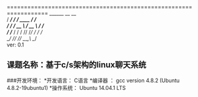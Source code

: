 <!--=============================================================================
#   >>   文件名: README.md
#   >> 	   描述: 说明文档
#   >>     作者: wangbo
#   >>    Email: mawag@live.cn
#   >>	   主页: http://www.cnblogs.com/wangbo2008/
#   >>   Github: github.com/mawag
#   >> 程序版本: 0.0.1
#   >> 创建时间: 2014-08-15 10:38:42
#   >> 修改时间: 2014-08-15 10:38:42
#  Copyright (c) wangbo  All rights reserved.
=============================================================================-->
==================================================================
           ______   __              __   
          / ____/  / /_   ____    _/ /_  
         / /      / __ \ / __ \  /_  _/  
        / /___   / / / // /_/ /   / /_   
        \____/  /_/ /_/ \____,\   \__/   
                                         ver: 0.1 


##	课题名称：基于c/s架构的linux聊天系统

###开发环境：
	*开发语言：	C语言
	*编译器  ：	gcc version 4.8.2 (Ubuntu 4.8.2-19ubuntu1) 
	*操作系统：	Ubuntu 14.04.1 LTS



